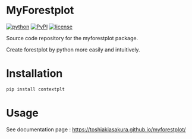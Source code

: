 # MyForestplot
[![python](https://img.shields.io/pypi/pyversions/myforestplot)](https://www.python.org/)
[![PyPI](https://img.shields.io/pypi/v/myforestplot.svg)](https://pypi.org/project/myforestplot/)
[![license](https://img.shields.io/pypi/l/myforestplot?color=blue)](https://github.com/toshiakiasakura/myforestplot/blob/main/LICENSE)

Source code repository for the myforestplot package.

Create forestplot by python more easily and intuitively. 

# Installation
```bash
pip install contextplt
```

# Usage
See documentation page : https://toshiakiasakura.github.io/myforestplot/


